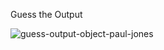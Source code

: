 Guess the Output

![guess-output-object-paul-jones](https://user-images.githubusercontent.com/55441302/231075718-34b52918-71a6-4f8f-828b-20bae11d7b27.png)
